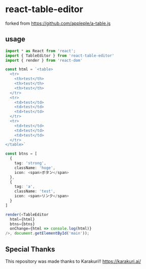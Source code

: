 # react-table-editor

forked from https://github.com/appleple/a-table.js

## usage

```ts
import * as React from 'react';
import { TableEditor } from 'react-table-editor'
import { render } from 'react-dom'

const html = `<table>
  <tr>
    <th>test</th>
    <th>test</th>
    <th>test</th>
  </tr>
  <tr>
    <td>test</td>
    <td>test</td>
    <td>test</td>
  </tr>
  <tr>
    <td>test</td>
    <td>test</td>
    <td>test</td>
  </tr>
</table>`

const btns = [
  {
    tag: 'strong',
    className: 'hoge',
    icon: <span>ボタン</span>
  },
  {
    tag: 'a',
    className: 'test',
    icon: <span>リンク</span>
  }
]

render(<TableEditor 
  html={html} 
  btns={btns}
  onChange={html => console.log(html)}
/>, document.getElementById('main'));
```

## Special Thanks

This repository was made thanks to Karakuri!!
https://karakuri.ai/